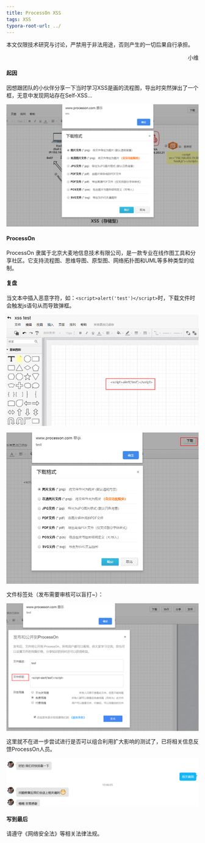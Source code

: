 ```yaml
---
title: ProcessOn XSS
tags: XSS
typora-root-url: ../
---
```


本文仅限技术研究与讨论，严禁用于非法用途，否则产生的一切后果自行承担。

<div style="text-align: right"> 小维</div>

#### 起因

因想跟团队的小伙伴分享一下当时学习XSS是画的流程图，导出时突然弹出了一个框，无意中发现网站存在Self-XSS...

<!--more-->

![image-20200510102108198](/img/Processon-XSS/image-20200510102108198.png)

#### ProcessOn

ProcessOn 隶属于北京大麦地信息技术有限公司，是一款专业在线作图工具和分享社区。它支持流程图、思维导图、原型图、网络拓扑图和UML等多种类型的绘制。

#### 复盘

当文本中插入恶意字符，如：```<script>alert('test')</script>```时，下载文件时会触发js语句从而导致弹框。

![image-20200510102150613](/img/Processon-XSS/image-20200510102150613.png)



![image-20200510102234719](/img/Processon-XSS/image-20200510102234719.png)

文件标签处（发布需要审核可以盲打~）：

![image-20200510102520451](/img/Processon-XSS/image-20200510102520451.png)

这里就不在进一步尝试进行是否可以组合利用扩大影响的测试了，已将相关信息反馈ProcessOn人员。

![image-20200510105215881](/img/Processon-XSS/image-20200510105215881.png)

#### 写到最后

请遵守《网络安全法》等相关法律法规。

